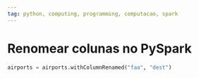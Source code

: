 ```yaml
---
tag: python, computing, programming, computacao, spark
---
```

# Renomear colunas no PySpark

``` python
airports = airports.withColumnRenamed("faa", "dest")
```